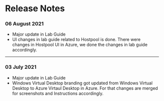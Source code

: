 # Release Notes

### 06 August 2021
  - Major update in Lab Guide
  - UI changes in lab guide related to Hostpool is done. There were changes in Hostpool UI in Azure, we done the changes in lab guide accordingly. 

-----------

### 03 July 2021
  - Major update in Lab Guide
  - Windows Virtual Desktop branding got updated from Windows Virtual Desktop to Azure Virtaul Desktop in Azure. For that changes are merged for screenshots and Instructions accordingly.

